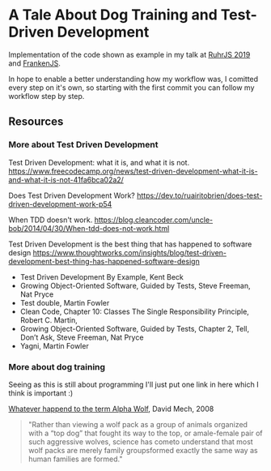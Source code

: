 # A Tale About Dog Training and Test-Driven Development
Implementation of the code shown as example in my talk at [RuhrJS 2019](https://ruhrjs.de/) and [FrankenJS](http://frankenjs.org/). 

In hope to enable a better understanding how my workflow was, I comitted every step on it's own, so starting with the first commit you can follow my workflow step by step. 


## Resources

### More about Test Driven Development

Test Driven Development: what it is, and what it is not.
https://www.freecodecamp.org/news/test-driven-development-what-it-is-and-what-it-is-not-41fa6bca02a2/

Does Test Driven Development Work? 
https://dev.to/ruairitobrien/does-test-driven-development-work-p54

When TDD doesn't work.
https://blog.cleancoder.com/uncle-bob/2014/04/30/When-tdd-does-not-work.html

Test Driven Development is the best thing that has happened to software design
https://www.thoughtworks.com/insights/blog/test-driven-development-best-thing-has-happened-software-design


- Test Driven Development By Example, Kent Beck
- Growing Object-Oriented Software, Guided by Tests, Steve Freeman, Nat Pryce
- Test double, Martin Fowler
- Clean Code, Chapter 10: Classes The Single Responsibility Principle, Robert C. Martin,
- Growing Object-Oriented Software, Guided by Tests, Chapter 2, Tell, Don’t Ask, Steve Freeman, Nat Pryce
- Yagni, Martin Fowler


### More about dog training
Seeing as this is still about programming I'll just put one link in here which I think is important :)

[Whatever happend to the term Alpha Wolf](https://www.wolf.org/wp-content/uploads/2013/12/winter2008.pdf), David Mech, 2008

> "Rather than viewing a wolf pack as a group of animals organized with a “top dog” that fought its way to the top, or amale-female pair of such aggressive wolves, science has cometo understand that most wolf packs are  merely family groupsformed exactly the same way as human families are formed."
